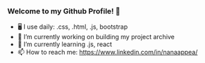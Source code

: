 ### Welcome to my Github Profile! 👋

- 🖥️ I use daily: .css, .html, .js, bootstrap
- 🔭 I’m currently working on building my project archive
- 🌱 I’m currently learning .js, react
- 📫 How to reach me: https://www.linkedin.com/in/nanaappea/
<!--
**na-appea/na-appea** is a ✨ _special_ ✨ repository because its `README.md` (this file) appears on your GitHub profile.

Here are some ideas to get you started:

- 🔭 I’m currently working on ...
- 🌱 I’m currently learning ...
- 👯 I’m looking to collaborate on ...
- 🤔 I’m looking for help with ...
- 💬 Ask me about ...
- 📫 How to reach me: ...
- 😄 Pronouns: ...
- ⚡ Fun fact: ...
-->
